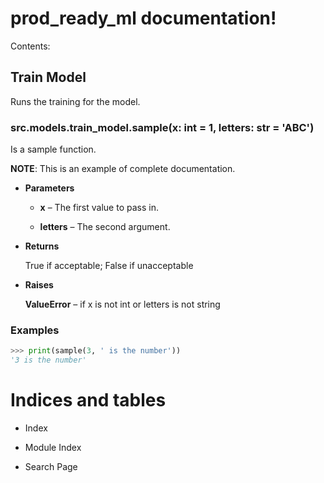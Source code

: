 <!-- prod_ready_ml documentation -->
# prod_ready_ml documentation!

Contents:

## Train Model

Runs the training for the model.


### src.models.train_model.sample(x: int = 1, letters: str = 'ABC')
Is a sample function.

**NOTE**: This is an example of complete documentation.


* **Parameters**

    
    * **x** – The first value to pass in.


    * **letters** – The second argument.



* **Returns**

    True if acceptable; False if unacceptable



* **Raises**

    **ValueError** – if x is not int or letters is not string


### Examples

```python
>>> print(sample(3, ' is the number'))
'3 is the number'
```

# Indices and tables


* Index


* Module Index


* Search Page
